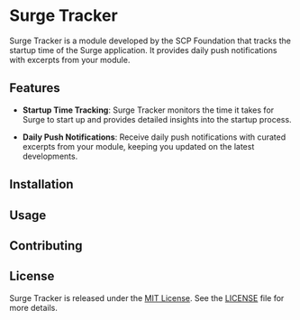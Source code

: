 # Surge Tracker

Surge Tracker is a module developed by the SCP Foundation that tracks the startup time of the Surge application. It provides daily push notifications with excerpts from your module.

## Features

- **Startup Time Tracking**: Surge Tracker monitors the time it takes for Surge to start up and provides detailed insights into the startup process.

- **Daily Push Notifications**: Receive daily push notifications with curated excerpts from your module, keeping you updated on the latest developments.

## Installation

## Usage

## Contributing

## License

Surge Tracker is released under the [MIT License](https://opensource.org/licenses/MIT). See the [LICENSE](https://github.com/scp-foundation/surge-tracker/blob/main/LICENSE) file for more details.
